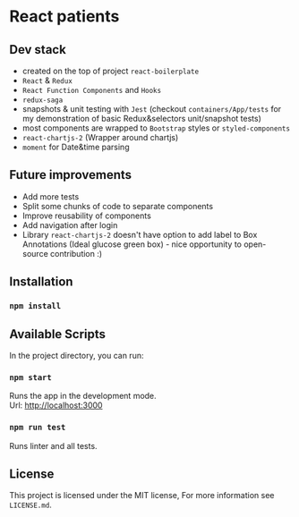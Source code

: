 
# React patients

## Dev stack
- created on the top of project `react-boilerplate`
- `React` & `Redux`
- `React Function Components` and `Hooks`
- `redux-saga`
- snapshots & unit testing with `Jest` (checkout `containers/App/tests` for my demonstration of basic Redux&selectors unit/snapshot tests)
- most components are wrapped to `Bootstrap` styles or `styled-components`
- `react-chartjs-2` (Wrapper around chartjs)
- `moment` for Date&time parsing

## Future improvements
- Add more tests
- Split some chunks of code to separate components
- Improve reusability of components
- Add navigation after login
- Library `react-chartjs-2` doesn't have option to add label to Box Annotations (Ideal glucose green box) - nice opportunity to open-source contribution :)

## Installation

### `npm install`

## Available Scripts

In the project directory, you can run:

### `npm start`
Runs the app in the development mode.<br>
Url: [http://localhost:3000](http://localhost:3000)

### `npm run test`
Runs linter and all tests.

## License

This project is licensed under the MIT license, For more information see `LICENSE.md`.
